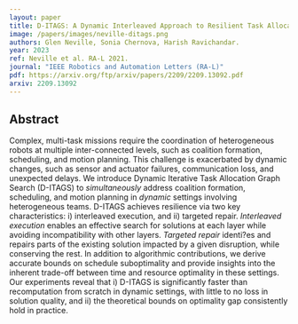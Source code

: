```yaml
---
layout: paper
title: D-ITAGS: A Dynamic Interleaved Approach to Resilient Task Allocation, Scheduling, and Motion Planning
image: /papers/images/neville-ditags.png
authors: Glen Neville, Sonia Chernova, Harish Ravichandar.
year: 2023
ref: Neville et al. RA-L 2021.
journal: "IEEE Robotics and Automation Letters (RA-L)"
pdf: https://arxiv.org/ftp/arxiv/papers/2209/2209.13092.pdf
arxiv: 2209.13092
---
```


## Abstract

Complex, multi-task missions require the coordination of heterogeneous robots at multiple inter-connected levels, such as coalition formation, scheduling, and motion planning. This challenge is exacerbated by dynamic changes, such as sensor and actuator failures, communication loss, and unexpected delays. We introduce Dynamic Iterative Task Allocation Graph Search (D-ITAGS) to _simultaneously_ address coalition formation, scheduling, and motion planning in _dynamic_ settings involving heterogeneous teams. D-ITAGS achieves resilience via two key characteristics: i) interleaved execution, and ii) targeted repair. _Interleaved execution_ enables an effective search for solutions at each layer while avoiding incompatibility with other layers. _Targeted repair_ identi?es and repairs parts of the existing solution impacted by a given disruption, while conserving the rest. In addition to algorithmic contributions, we derive accurate bounds on schedule suboptimality and provide insights into the inherent trade-off between time and resource optimality in these settings. Our experiments reveal that i) D-ITAGS is significantly faster than recomputation from scratch in dynamic settings, with little to no loss in solution quality, and ii) the theoretical bounds on optimality gap consistently hold in practice.